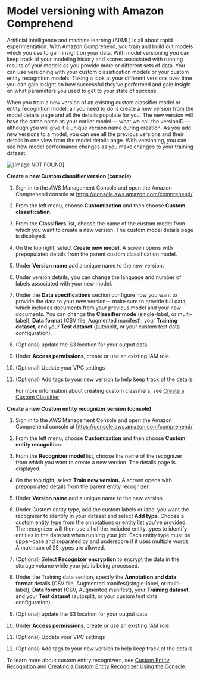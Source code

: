 # Model versioning with Amazon Comprehend<a name="model-versioning"></a>

Artificial intelligence and machine learning \(AI/ML\) is all about rapid experimentation\. With Amazon Comprehend, you train and build out models which you use to gain insight on your data\. With model versioning you can keep track of your modeling history and scores associated with running results of your models as you provide more or different sets of data\. You can use versioning with your custom classification models or your custom entity recognition models\. Taking a look at your different versions over time you can gain insight on how successful they've performed and gain insight on what parameters you used to get to your state of success\. 

When you train a new version of an existing custom classifier model or entity recognition model, all you need to do is create a new version from the model details page and all the details populate for you\. The new version will have the same name as your earlier model — what we call the versionID — although you will give it a unique version name during creation\. As you add new versions to a model, you can see all the previous versions and their details in one view from the model details page\. With versioning, you can see how model performance changes as you make changes to your training dataset\. 

![\[Image NOT FOUND\]](http://docs.aws.amazon.com/comprehend/latest/dg/images/model_versioning.png)

**Create a new **Custom classifier** version \(console\)**

1. Sign in to the AWS Management Console and open the Amazon Comprehend console at [https://console\.aws\.amazon\.com/comprehend/](https://console.aws.amazon.com/comprehend/)

1. From the left menu, choose **Customization** and then choose **Custom classification**\.

1. From the **Classifiers** list, choose the name of the custom model from which you want to create a new version\. The custom model details page is displayed\.

1. On the top right, select **Create new model\.** A screen opens with prepopulated details from the parent custom classification model\.

1. Under **Version name** add a unique name to the new version\.

1. Under version details, you can change the language and number of labels associated with your new model\. 

1. Under the **Data specifications** section configure how you want to provide the data to your new version— make sure to provide full data, which includes documents from your previous model and your new documents\. You can change the **Classifier mode** \(single\-label, or multi\-label\), **Data format** \(CSV file, Augmented manifest\), your **Training dataset**, and your **Test dataset** \(autosplit, or your custom test data configuration\)\.

1. \(Optional\) update the S3 location for your output data

1. Under **Access permissions**, create or use an existing IAM role\. 

1. \(Optional\) Update your VPC settings

1. \(Optional\) Add tags to your new version to help keep track of the details\. 

   For more information about creating custom classifiers, see [Create a Custom Classifier](create-custom-classifier-console.md)

**Create a new **Custom entity recognizer** version \(console\)**

1. Sign in to the AWS Management Console and open the Amazon Comprehend console at [https://console\.aws\.amazon\.com/comprehend/](https://console.aws.amazon.com/comprehend/)

1. From the left menu, choose **Customization** and then choose **Custom entity recognition**\.

1. From the **Recognizer model** list, choose the name of the recognizer from which you want to create a new version\. The details page is displayed\.

1. On the top right, select **Train new version\.** A screen opens with prepopulated details from the parent entity recognizer\.

1. Under **Version name** add a unique name to the new version\.

1. Under Custom entity type, add the custom labels or label you want the recognizer to identify in your dataset and select **Add type**\. Choose a custom entity type from the annotations or entity list you've provided\. The recognizer will then use all of the included entity types to identify entities in the data set when running your job\. Each entity type must be upper\-case and separated by and underscore if it uses multiple words\. A maximum of 25 types are allowed\. 

1. \(Optional\) Select **Recognizer encryption** to encrypt the data in the storage volume while your job is being processed\.

1. Under the Training data section, specify the **Annotation and data format** details \(CSV file, Augmented manifest\)single\-label, or multi\-label\), **Data format** \(CSV, Augmented manifest\), your **Training dataset**, and your **Test dataset** \(autosplit, or your custom test data configuration\)\.

1. \(Optional\) update the S3 location for your output data

1. Under **Access permissions**, create or use an existing IAM role\. 

1. \(Optional\) Update your VPC settings

1. \(Optional\) Add tags to your new version to help keep track of the details\. 

To learn more about custom entity recognizers, see [Custom Entity Recognition](custom-entity-recognition.md) and [Creating a Custom Entity Recognizer Using the Console](realtime-analysis-cer.md)\.